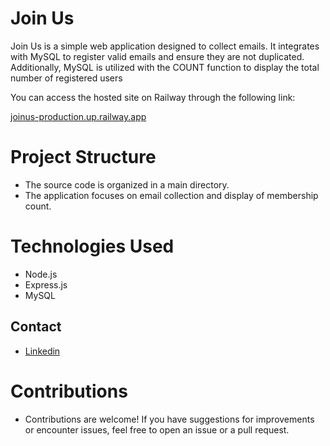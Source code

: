 # Join Us

Join Us is a simple web application designed to collect emails. It integrates with MySQL to register valid emails and ensure they are not duplicated. Additionally, MySQL is utilized with the COUNT function to display the total number of registered users

You can access the hosted site on Railway through the following link:

[joinus-production.up.railway.app](https://joinus.up.railway.app/)

# Project Structure

- The source code is organized in a main directory.
- The application focuses on email collection and display of membership count.

# Technologies Used

- Node.js
- Express.js
- MySQL

## Contact

- [Linkedin](http://www.linkedin.com/in/ojo%C3%A3osoares)

# Contributions

- Contributions are welcome! If you have suggestions for improvements or encounter issues, feel free to open an issue or a pull request.
